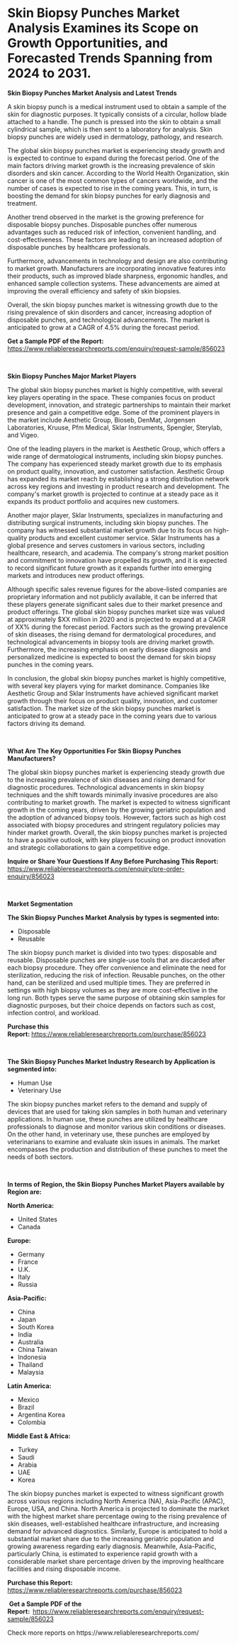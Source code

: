 <p><h1>Skin Biopsy Punches Market Analysis Examines its Scope on Growth Opportunities, and Forecasted Trends Spanning from 2024 to 2031.</h1></p><p><strong>Skin Biopsy Punches Market Analysis and Latest Trends</strong></p>
<p><p>A skin biopsy punch is a medical instrument used to obtain a sample of the skin for diagnostic purposes. It typically consists of a circular, hollow blade attached to a handle. The punch is pressed into the skin to obtain a small cylindrical sample, which is then sent to a laboratory for analysis. Skin biopsy punches are widely used in dermatology, pathology, and research.</p><p>The global skin biopsy punches market is experiencing steady growth and is expected to continue to expand during the forecast period. One of the main factors driving market growth is the increasing prevalence of skin disorders and skin cancer. According to the World Health Organization, skin cancer is one of the most common types of cancers worldwide, and the number of cases is expected to rise in the coming years. This, in turn, is boosting the demand for skin biopsy punches for early diagnosis and treatment.</p><p>Another trend observed in the market is the growing preference for disposable biopsy punches. Disposable punches offer numerous advantages such as reduced risk of infection, convenient handling, and cost-effectiveness. These factors are leading to an increased adoption of disposable punches by healthcare professionals.</p><p>Furthermore, advancements in technology and design are also contributing to market growth. Manufacturers are incorporating innovative features into their products, such as improved blade sharpness, ergonomic handles, and enhanced sample collection systems. These advancements are aimed at improving the overall efficiency and safety of skin biopsies.</p><p>Overall, the skin biopsy punches market is witnessing growth due to the rising prevalence of skin disorders and cancer, increasing adoption of disposable punches, and technological advancements. The market is anticipated to grow at a CAGR of 4.5% during the forecast period.</p></p>
<p><strong>Get a Sample PDF of the Report:&nbsp;</strong> <a href="https://www.reliableresearchreports.com/enquiry/request-sample/856023">https://www.reliableresearchreports.com/enquiry/request-sample/856023</a></p>
<p>&nbsp;</p>
<p><strong>Skin Biopsy Punches Major Market Players</strong></p>
<p><p>The global skin biopsy punches market is highly competitive, with several key players operating in the space. These companies focus on product development, innovation, and strategic partnerships to maintain their market presence and gain a competitive edge. Some of the prominent players in the market include Aesthetic Group, Bioseb, DenMat, Jorgensen Laboratories, Kruuse, Pfm Medical, Sklar Instruments, Spengler, Sterylab, and Vigeo.</p><p>One of the leading players in the market is Aesthetic Group, which offers a wide range of dermatological instruments, including skin biopsy punches. The company has experienced steady market growth due to its emphasis on product quality, innovation, and customer satisfaction. Aesthetic Group has expanded its market reach by establishing a strong distribution network across key regions and investing in product research and development. The company's market growth is projected to continue at a steady pace as it expands its product portfolio and acquires new customers.</p><p>Another major player, Sklar Instruments, specializes in manufacturing and distributing surgical instruments, including skin biopsy punches. The company has witnessed substantial market growth due to its focus on high-quality products and excellent customer service. Sklar Instruments has a global presence and serves customers in various sectors, including healthcare, research, and academia. The company's strong market position and commitment to innovation have propelled its growth, and it is expected to record significant future growth as it expands further into emerging markets and introduces new product offerings.</p><p>Although specific sales revenue figures for the above-listed companies are proprietary information and not publicly available, it can be inferred that these players generate significant sales due to their market presence and product offerings. The global skin biopsy punches market size was valued at approximately $XX million in 2020 and is projected to expand at a CAGR of XX% during the forecast period. Factors such as the growing prevalence of skin diseases, the rising demand for dermatological procedures, and technological advancements in biopsy tools are driving market growth. Furthermore, the increasing emphasis on early disease diagnosis and personalized medicine is expected to boost the demand for skin biopsy punches in the coming years.</p><p>In conclusion, the global skin biopsy punches market is highly competitive, with several key players vying for market dominance. Companies like Aesthetic Group and Sklar Instruments have achieved significant market growth through their focus on product quality, innovation, and customer satisfaction. The market size of the skin biopsy punches market is anticipated to grow at a steady pace in the coming years due to various factors driving its demand.</p></p>
<p>&nbsp;</p>
<p><strong>What Are The Key Opportunities For Skin Biopsy Punches Manufacturers?</strong></p>
<p><p>The global skin biopsy punches market is experiencing steady growth due to the increasing prevalence of skin diseases and rising demand for diagnostic procedures. Technological advancements in skin biopsy techniques and the shift towards minimally invasive procedures are also contributing to market growth. The market is expected to witness significant growth in the coming years, driven by the growing geriatric population and the adoption of advanced biopsy tools. However, factors such as high cost associated with biopsy procedures and stringent regulatory policies may hinder market growth. Overall, the skin biopsy punches market is projected to have a positive outlook, with key players focusing on product innovation and strategic collaborations to gain a competitive edge.</p></p>
<p><strong>Inquire or Share Your Questions If Any Before Purchasing This Report:</strong> <a href="https://www.reliableresearchreports.com/enquiry/pre-order-enquiry/856023">https://www.reliableresearchreports.com/enquiry/pre-order-enquiry/856023</a></p>
<p>&nbsp;</p>
<p><strong>Market Segmentation</strong></p>
<p><strong>The Skin Biopsy Punches Market Analysis by types is segmented into:</strong></p>
<p><ul><li>Disposable</li><li>Reusable</li></ul></p>
<p><p>The skin biopsy punch market is divided into two types: disposable and reusable. Disposable punches are single-use tools that are discarded after each biopsy procedure. They offer convenience and eliminate the need for sterilization, reducing the risk of infection. Reusable punches, on the other hand, can be sterilized and used multiple times. They are preferred in settings with high biopsy volumes as they are more cost-effective in the long run. Both types serve the same purpose of obtaining skin samples for diagnostic purposes, but their choice depends on factors such as cost, infection control, and workload.</p></p>
<p><strong>Purchase this Report:&nbsp;</strong><a href="https://www.reliableresearchreports.com/purchase/856023">https://www.reliableresearchreports.com/purchase/856023</a></p>
<p>&nbsp;</p>
<p><strong>The Skin Biopsy Punches Market Industry Research by Application is segmented into:</strong></p>
<p><ul><li>Human Use</li><li>Veterinary Use</li></ul></p>
<p><p>The skin biopsy punches market refers to the demand and supply of devices that are used for taking skin samples in both human and veterinary applications. In human use, these punches are utilized by healthcare professionals to diagnose and monitor various skin conditions or diseases. On the other hand, in veterinary use, these punches are employed by veterinarians to examine and evaluate skin issues in animals. The market encompasses the production and distribution of these punches to meet the needs of both sectors.</p></p>
<p>&nbsp;</p>
<p><strong>In terms of Region, the Skin Biopsy Punches Market Players available by Region are:</strong></p>
<p>
    <p> <strong> North America: </strong>
        <ul>
            <li>United States</li>
            <li>Canada</li>
        </ul>
        </p> 
    <p> <strong> Europe: </strong>
        <ul>
            <li>Germany</li>
            <li>France</li>
            <li>U.K.</li>
            <li>Italy</li>
            <li>Russia</li>
        </ul>
        </p> 
    <p> <strong> Asia-Pacific: </strong>
        <ul>
            <li>China</li>
            <li>Japan</li>
            <li>South Korea</li>
            <li>India</li>
            <li>Australia</li>
            <li>China Taiwan</li>
            <li>Indonesia</li>
            <li>Thailand</li>
            <li>Malaysia</li>
        </ul>
        </p> 
    <p> <strong> Latin America: </strong>
        <ul>
            <li>Mexico</li>
            <li>Brazil</li>
            <li>Argentina Korea</li>
            <li>Colombia</li>
        </ul>
        </p> 
    <p> <strong> Middle East & Africa: </strong>
        <ul>
            <li>Turkey</li>
            <li>Saudi</li>
            <li>Arabia</li>
            <li>UAE</li>
            <li>Korea</li>
        </ul>
    </p>
    </p>
<p><p>The skin biopsy punches market is expected to witness significant growth across various regions including North America (NA), Asia-Pacific (APAC), Europe, USA, and China. North America is projected to dominate the market with the highest market share percentage owing to the rising prevalence of skin diseases, well-established healthcare infrastructure, and increasing demand for advanced diagnostics. Similarly, Europe is anticipated to hold a substantial market share due to the increasing geriatric population and growing awareness regarding early diagnosis. Meanwhile, Asia-Pacific, particularly China, is estimated to experience rapid growth with a considerable market share percentage driven by the improving healthcare facilities and rising disposable income.</p></p>
<p><strong>Purchase this Report: </strong><a href="https://www.reliableresearchreports.com/purchase/856023">https://www.reliableresearchreports.com/purchase/856023</a></p>
<p>&nbsp;<strong>Get a Sample PDF of the Report:&nbsp;&nbsp;</strong><a href="https://www.reliableresearchreports.com/enquiry/request-sample/856023">https://www.reliableresearchreports.com/enquiry/request-sample/856023</a></p>
<p><strong></strong></p>
<p>Check more reports on https://www.reliableresearchreports.com/</p>